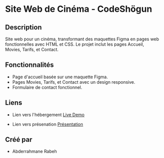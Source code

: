 # Site Web de Cinéma - CodeShögun

## Description
Site web pour un cinéma, transformant des maquettes Figma en pages web fonctionnelles avec HTML et CSS. Le projet inclut les pages Accueil, Movies, Tarifs, et Contact.

## Fonctionnalités
- Page d'accueil basée sur une maquette Figma.
- Pages Movies, Tarifs, et Contact avec un design responsive.
- Formulaire de contact fonctionnel.

## Liens
- Lien vers l'hébergement [Live Demo](https://bref-2-cinema.vercel.app/)
  
- Lien vers présenation [Présentation](https://docs.google.com/presentation/d/11s6KtEa11fMLIj7wL9AZq6NUPHQdq3la/edit?usp=sharing&ouid=107995880260964261928&rtpof=true&sd=true)

## Créé par
- Abderrahmane Rabeh
